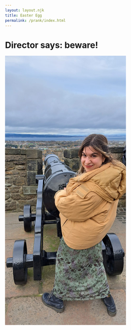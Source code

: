 ```yaml
---
layout: layout.njk
title: Easter Egg
permalink: /prank/index.html
---
```


<div class="d-flex flex-column align-items-center py-5">
  <h1 class="mb-4 text-center">
    Director says: beware!
  </h1>
  <img src="/img/director.jpg" alt="Girl looking at camera playfully handling a cannon" class="img-fluid rounded" style="max-width: 400px;" />
</div>